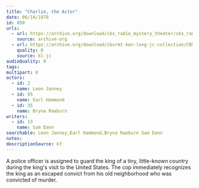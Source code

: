 ```yaml
---
title: "Charlie, the Actor"
date: 06/14/1978
id: 850
urls: 
  - url: https://archive.org/download/cbs_radio_mystery_theater/cbs_radio_mystery_theater-0801-0850.zip/cbs_radio_mystery_theater-0801-0850%2Fcbsrmt_0850_charlie_the_actor.mp3
    source: archive-org
  - url: https://archive.org/download/cbsrmt-ken-long-jc-collection/CBSRMT - 780614 0850 Charlie The Actor vbr fb2_jc.mp3
    quality: 0
    source: kl-jc
audioQuality: 0
tags: 
multipart: 0
actors:  
  - id: 2
    name: Leon Janney  
  - id: 95
    name: Earl Hammond  
  - id: 35
    name: Bryna Raeburn
writers:  
  - id: 13
    name: Sam Dann
searchable: Leon Janney,Earl Hammond,Bryna Raeburn Sam Dann
notes: 
descriptionSource: kf
---
```

A police officer is assigned to guard the king of a tiny, little-known country during the king's visit to the United States. The cop immediately recognizes the king as an escaped convict from his old neighborhood who was convicted of murder.